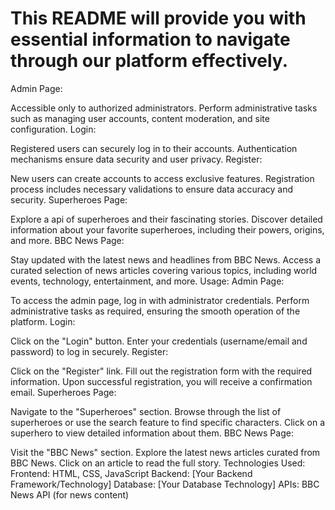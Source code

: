 # This README will provide you with essential information to navigate through our platform effectively.
Admin Page:

Accessible only to authorized administrators.
Perform administrative tasks such as managing user accounts, content moderation, and site configuration.
Login:

Registered users can securely log in to their accounts.
Authentication mechanisms ensure data security and user privacy.
Register:

New users can create accounts to access exclusive features.
Registration process includes necessary validations to ensure data accuracy and security.
Superheroes Page:

Explore a api of superheroes and their fascinating stories.
Discover detailed information about your favorite superheroes, including their powers, origins, and more.
BBC News Page:

Stay updated with the latest news and headlines from BBC News.
Access a curated selection of news articles covering various topics, including world events, technology, entertainment, and more.
Usage:
Admin Page:

To access the admin page, log in with administrator credentials.
Perform administrative tasks as required, ensuring the smooth operation of the platform.
Login:

Click on the "Login" button.
Enter your credentials (username/email and password) to log in securely.
Register:

Click on the "Register" link.
Fill out the registration form with the required information.
Upon successful registration, you will receive a confirmation email.
Superheroes Page:

Navigate to the "Superheroes" section.
Browse through the list of superheroes or use the search feature to find specific characters.
Click on a superhero to view detailed information about them.
BBC News Page:

Visit the "BBC News" section.
Explore the latest news articles curated from BBC News.
Click on an article to read the full story.
Technologies Used:
Frontend: HTML, CSS, JavaScript
Backend: [Your Backend Framework/Technology]
Database: [Your Database Technology]
APIs: BBC News API (for news content)
